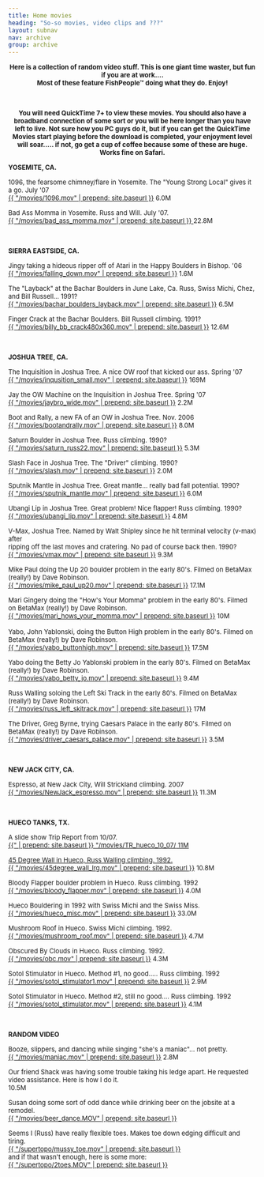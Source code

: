```yaml
---
title: Home movies
heading: "So-so movies, video clips and ???"
layout: subnav
nav: archive
group: archive
---
```


<p>
</p>
<p align="center"><b><font size="-1">Here is a collection of random video stuff. 
  This is one giant time waster, but fun if you are at work.... <br>
  Most of these feature FishPeople™ doing what they do. Enjoy!</font></b>
</p>
<p>&nbsp;</p>

<p></p>
<center><b><font size="-1">You will need QuickTime 7+ to view
these movies. You should also have a broadband connection of some
sort or you will be here longer than you have left to live. Not
sure how you PC guys do it, but if you can get the QuickTime Movies
start playing before the download is completed, your enjoyment
level will soar..... if not, go get a cup of coffee because some
of these are huge. Works fine on Safari.</font></b>
</center>
<p></p>

<p><b><font size="-1">YOSEMITE, CA.</font></b>
</p>

<p>
    <font size="-1">1096, the fearsome chimney/flare in Yosemite. The "Young Strong Local" gives it a go. July '07
        <br>
        <a href="{{ "/movies/1096.mov" | prepend: site.baseurl }}" target="_blank">{{ "/movies/1096.mov" | prepend: site.baseurl }}</a>
        6.0M
    </font>
</p>

<p>
    <font size="-1">Bad Ass Momma in Yosemite. Russ and Will. July '07.
        <br>
        <a href="{{ "/movies/bad_ass_momma.mov" | prepend: site.baseurl }}" target="_blank">{{ "/movies/bad_ass_momma.mov" | prepend: site.baseurl }}
</a>22.8M</font>
</p>

<p>&nbsp;</p>

<p><b><font size="-1">SIERRA EASTSIDE, CA.</font></b>
</p>

<p>
    <font size="-1">Jingy taking a hideous ripper off of Atari in the Happy Boulders in Bishop. '06
        <br>
        <a href="{{ "/movies/falling_down.mov" | prepend: site.baseurl }}">{{ "/movies/falling_down.mov" | prepend: site.baseurl }}</a>
        1.6M
    </font>
</p>

<p>
    <font size="-1">The "Layback" at the Bachar Boulders in June Lake, Ca. Russ, Swiss Michi, Chez, and Bill Russell... 1991?
        <br>
        <a href="{{ "/movies/bachar_boulders_layback.mov" | prepend: site.baseurl }}">{{ "/movies/bachar_boulders_layback.mov" | prepend: site.baseurl }}</a>
        6.5M
    </font>
</p>

<p>
    <font size="-1">Finger Crack at the Bachar Boulders. Bill Russell climbing. 1991?
        <br>
        <a href="{{ "/movies/billy_bb_crack480x360.mov" | prepend: site.baseurl }}">{{ "/movies/billy_bb_crack480x360.mov" | prepend: site.baseurl }}</a>
        12.6M
    </font>
</p>

<p>&nbsp;</p>

<p><b><font size="-1">JOSHUA TREE, CA.</font></b>
</p>

<p>
    <font size="-1">The Inquisition in Joshua Tree. A nice OW roof that kicked our ass. Spring '07
        <br>
        <a href="{{ "/movies/inqusition_small.mov" | prepend: site.baseurl }}">{{ "/movies/inqusition_small.mov" | prepend: site.baseurl }}</a>
        169M
    </font>
</p>

<p>
    <font size="-1">Jay the OW Machine on the Inquisition in Joshua Tree. Spring '07
        <br>
        <a href="{{ "/movies/jaybro_wide.mov" | prepend: site.baseurl }}">{{ "/movies/jaybro_wide.mov" | prepend: site.baseurl }}</a>
        2.2M
    </font>
</p>

<p>
    <font size="-1">Boot and Rally, a new FA of an OW in Joshua Tree. Nov. 2006
        <br>
        <a href="{{ "/movies/bootandrally.mov" | prepend: site.baseurl }}">{{ "/movies/bootandrally.mov" | prepend: site.baseurl }}</a>
        8.0M
    </font>
</p>

<p>
    <font size="-1">Saturn Boulder in Joshua Tree. Russ climbing. 1990?
        <br>
        <a href="{{ "/movies/saturn_russ22.mov" | prepend: site.baseurl }}">{{ "/movies/saturn_russ22.mov" | prepend: site.baseurl }}</a>
        5.3M
    </font>
</p>

<p>
    <font size="-1">Slash Face in Joshua Tree. The "Driver" climbing. 1990?
        <br>
        <a href="{{ "/movies/slash.mov" | prepend: site.baseurl }}">{{ "/movies/slash.mov" | prepend: site.baseurl }}</a>
        2.0M
    </font>
</p>

<p>
    <font size="-1">Sputnik Mantle in Joshua Tree. Great mantle... really bad fall potential. 1990?
        <br>
        <a href="{{ "/movies/sputnik_mantle.mov" | prepend: site.baseurl }}">{{ "/movies/sputnik_mantle.mov" | prepend: site.baseurl }}</a>
        6.0M
    </font>
</p>

<p>
    <font size="-1">Ubangi Lip in Joshua Tree. Great problem! Nice flapper! Russ climbing. 1990?
        <br>
        <a href="{{ "/movies/ubangi_lip.mov" | prepend: site.baseurl }}">{{ "/movies/ubangi_lip.mov" | prepend: site.baseurl }}</a>
        4.8M
    </font>
</p>

<p>
    <font size="-1">V-Max, Joshua Tree. Named by Walt Shipley since he hit terminal velocity (v-max) after
        <br>ripping off the last moves and cratering. No pad of course back then. 1990?
        <br>
        <a href="{{ "/movies/vmax.mov" | prepend: site.baseurl }}">{{ "/movies/vmax.mov" | prepend: site.baseurl }}</a>
        9.3M
    </font>
</p>

<p>
    <font size="-1">Mike Paul doing the Up 20 boulder problem in the early 80's. Filmed on BetaMax (really!) by Dave Robinson.
        <br>
        <a href="{{ "/movies/mike_paul_up20.mov" | prepend: site.baseurl }}" target="_blank">{{ "/movies/mike_paul_up20.mov" | prepend: site.baseurl }}</a>
        17.1M
    </font>
</p>

<p>
    <font size="-1">Mari Gingery doing the "How's Your Momma" problem in the early 80's. Filmed on BetaMax (really!) by Dave Robinson.
        <br>
        <a href="{{ "/movies/mari_hows_your_momma.mov" | prepend: site.baseurl }}">{{ "/movies/mari_hows_your_momma.mov" | prepend: site.baseurl }}</a>
        10M
        <br>
        <br>Yabo, John Yablonski, doing the Button High problem in the early 80's. Filmed on BetaMax (really!) by Dave Robinson.
        <br>
        <a href="{{ "/movies/yabo_buttonhigh.mov" | prepend: site.baseurl }}">{{ "/movies/yabo_buttonhigh.mov" | prepend: site.baseurl }}</a>
        17.5M
    </font>
</p>

<p>
    <font size="-1">Yabo doing the Betty Jo Yablonski problem in the early 80's. Filmed on BetaMax (really!) by Dave Robinson.
        <br>
        <a href="{{ "/movies/yabo_betty_jo.mov" | prepend: site.baseurl }}">{{ "/movies/yabo_betty_jo.mov" | prepend: site.baseurl }}</a>
        9.4M
    </font>
</p>

<p>
    <font size="-1">Russ Walling soloing the Left Ski Track in the early 80's. Filmed on BetaMax (really!) by Dave Robinson.
        <br>
        <a href="{{ "/movies/russ_left_skitrack.mov" | prepend: site.baseurl }}">{{ "/movies/russ_left_skitrack.mov" | prepend: site.baseurl }}</a>
        17M
    </font>
</p>

<p>
    <font size="-1">The Driver, Greg Byrne, trying Caesars Palace in the early 80's. Filmed on BetaMax (really!) by Dave Robinson.
        <br>
        <a href="{{ "/movies/driver_caesars_palace.mov" | prepend: site.baseurl }}">{{ "/movies/driver_caesars_palace.mov" | prepend: site.baseurl }}</a>
        3.5M
    </font>
</p>

<p>&nbsp;</p>

<p><b><font size="-1">NEW JACK CITY, CA.</font></b>
</p>

<p>
    <font size="-1">Espresso, at New Jack City, Will Strickland climbing. 2007
        <br>
        <a href="{{ "/movies/NewJack_espresso.mov" | prepend: site.baseurl }}">{{ "/movies/NewJack_espresso.mov" | prepend: site.baseurl }}</a>
        11.3M
    </font>
</p>

<p>&nbsp;</p>

<p><b><font size="-1">HUECO TANKS, TX.</font></b>
</p>

<p>
    <font size="-1">A slide show Trip Report from 10/07.
        <br>
        <a href="{{ "/movies/TR_hueco_10_07/">{{" | prepend: site.baseurl }} "/movies/TR_hueco_10_07/</" | prepend: site.baseurl }}a>
        11M
    </font>
</p>

<p>
    <font size="-1">45 Degree Wall in Hueco, Russ Walling climbing. 1992.
        <br>
        <a href="{{ "/movies/45degree_wall_lrg.mov" | prepend: site.baseurl }}">{{ "/movies/45degree_wall_lrg.mov" | prepend: site.baseurl }}</a>
        10.8M
    </font>
</p>

<p>
    <font size="-1">Bloody Flapper boulder problem in Hueco. Russ climbing. 1992
        <br>
        <a href="{{ "/movies/bloody_flapper.mov" | prepend: site.baseurl }}">{{ "/movies/bloody_flapper.mov" | prepend: site.baseurl }}</a>
        4.0M
    </font>
</p>

<p>
    <font size="-1">Hueco Bouldering in 1992 with Swiss Michi and the Swiss Miss.
        <br>
        <a href="{{ "/movies/hueco_misc.mov" | prepend: site.baseurl }}">{{ "/movies/hueco_misc.mov" | prepend: site.baseurl }}</a>
        33.0M
    </font>
</p>

<p>
    <font size="-1">Mushroom Roof in Hueco. Swiss Michi climbing. 1992.
        <br>
        <a href="{{ "/movies/mushroom_roof.mov" | prepend: site.baseurl }}">{{ "/movies/mushroom_roof.mov" | prepend: site.baseurl }}</a>
        4.7M
    </font>
</p>

<p>
    <font size="-1">Obscured By Clouds in Hueco. Russ climbing. 1992.
        <br>
        <a href="{{ "/movies/obc.mov" | prepend: site.baseurl }}">{{ "/movies/obc.mov" | prepend: site.baseurl }}</a>
        4.3M
    </font>
</p>

<p>
    <font size="-1">Sotol Stimulator in Hueco. Method #1, no good..... Russ climbing. 1992
        <br>
        <a href="{{ "/movies/sotol_stimulator1.mov" | prepend: site.baseurl }}">{{ "/movies/sotol_stimulator1.mov" | prepend: site.baseurl }}</a>
        2.9M
    </font>
</p>

<p>
    <font size="-1">Sotol Stimulator in Hueco. Method #2, still no good.... Russ climbing. 1992
        <br>
        <a href="{{ "/movies/sotol_stimulator.mov" | prepend: site.baseurl }}">{{ "/movies/sotol_stimulator.mov" | prepend: site.baseurl }}</a>
        4.1M
    </font>
</p>

<p>&nbsp;</p>

<p><b><font size="-1">RANDOM VIDEO</font></b>
</p>

<p>
    <font size="-1">Booze, slippers, and dancing while singing "she's a maniac"... not pretty.
        <br>
        <a href="{{ "/movies/maniac.mov" | prepend: site.baseurl }}">{{ "/movies/maniac.mov" | prepend: site.baseurl }}</a>
        2.8M
    </font>
</p>

<p>
    <font size="-1">Our friend Shack was having some trouble taking his ledge apart. He requested video assistance. Here is how I do it.
        <br>
        <a hr{{ "/movies/ledge_takedown2.m" | prepend: site.baseurl }}{{ "/movies/ledge_takedown2.mov" | prepend: site.baseurl }}</a>
        10.5M
    </font>
</p>

<p>
    <font size="-1">Susan doing some sort of odd dance while drinking beer on the jobsite at a remodel.
        <br>
        <a href="{{ "/movies/beer_dance.MOV" | prepend: site.baseurl }}">{{ "/movies/beer_dance.MOV" | prepend: site.baseurl }}</a>
    </font>
</p>

<p>
    <font size="-1">Seems I (Russ) have really flexible toes. Makes toe down edging difficult and tiring.
        <br>
        <a href="{{ "/supertopo/mussy_toe.mov" | prepend: site.baseurl }}">{{ "/supertopo/mussy_toe.mov" | prepend: site.baseurl }}</a>
        <br>and if that wasn't enough, here is some more:
        <br>
        <a href="{{ "/supertopo/2toes.MOV" | prepend: site.baseurl }}">{{ "/supertopo/2toes.MOV" | prepend: site.baseurl }}</a>
    </font>
</p>
